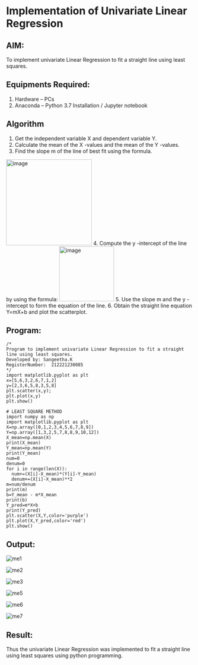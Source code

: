 # Implementation of Univariate Linear Regression
## AIM:
To implement univariate Linear Regression to fit a straight line using least squares.

## Equipments Required:
1. Hardware – PCs
2. Anaconda – Python 3.7 Installation / Jupyter notebook

## Algorithm
1. Get the independent variable X and dependent variable Y.
2. Calculate the mean of the X -values and the mean of the Y -values.
3. Find the slope m of the line of best fit using the formula. 
<img width="231" alt="image" src="https://user-images.githubusercontent.com/93026020/192078527-b3b5ee3e-992f-46c4-865b-3b7ce4ac54ad.png">
4. Compute the y -intercept of the line by using the formula:
<img width="148" alt="image" src="https://user-images.githubusercontent.com/93026020/192078545-79d70b90-7e9d-4b85-9f8b-9d7548a4c5a4.png">
5. Use the slope m and the y -intercept to form the equation of the line.
6. Obtain the straight line equation Y=mX+b and plot the scatterplot.

## Program:
```
/*
Program to implement univariate Linear Regression to fit a straight line using least squares.
Developed by: Sangeetha.K
RegisterNumber:  212221230085
*/
import matplotlib.pyplot as plt 
x=[5,6,3,2,6,7,1,2]
y=[2,3,6,5,8,3,5,8]
plt.scatter(x,y); 
plt.plot(x,y) 
plt.show() 

# LEAST SQUARE METHOD
import numpy as np
import matplotlib.pyplot as plt
X=np.array([0,1,2,3,4,5,6,7,8,9])
Y=np.array([1,3,2,5,7,8,8,9,10,12])
X_mean=np.mean(X)
print(X_mean)
Y_mean=np.mean(Y)
print(Y_mean)
num=0
denum=0
for i in range(len(X)):
  num+=(X[i]-X_mean)*(Y[i]-Y_mean)
  denum+=(X[i]-X_mean)**2
m=num/denum
print(m)
b=Y_mean - m*X_mean
print(b)
Y_pred=m*X+b
print(Y_pred)
plt.scatter(X,Y,color='purple')
plt.plot(X,Y_pred,color='red') 
plt.show() 

```

## Output:
![me1](https://user-images.githubusercontent.com/93992063/193417745-0b31710e-9afa-4e36-9314-954a7ee698a7.png)

![me2](https://user-images.githubusercontent.com/93992063/193417751-9664305a-35c3-48e1-a689-8782af7e0b02.png)

![me3](https://user-images.githubusercontent.com/93992063/193417761-3d6d6d18-cdb6-4e12-893f-881ca6225fd8.png)

![me5](https://user-images.githubusercontent.com/93992063/193417779-62bcd821-ae50-4beb-8b89-078c7c92a7dd.png)

![me6](https://user-images.githubusercontent.com/93992063/193417780-903892ed-7b54-4a9a-bef4-2f5eceda8486.png)

![me7](https://user-images.githubusercontent.com/93992063/193417790-b2ecd529-c062-495e-b092-e2542c33db97.png)

## Result:
Thus the univariate Linear Regression was implemented to fit a straight line using least squares using python programming.
